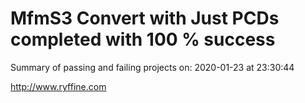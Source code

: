 # MfmS3 Convert with Just PCDs completed with 100 % success

Summary of passing and failing projects on: 2020-01-23 at 23:30:44

http://www.ryffine.com
